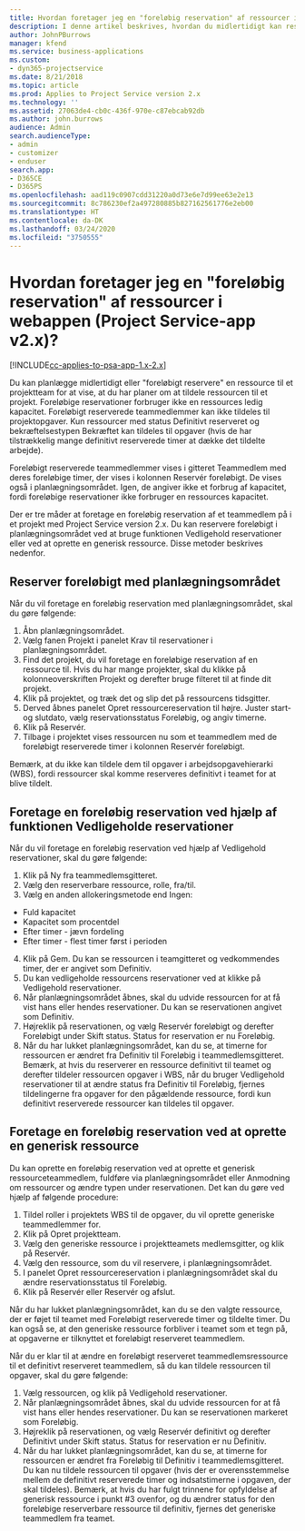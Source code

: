 ```yaml
---
title: Hvordan foretager jeg en "foreløbig reservation" af ressourcer i appversion 2.x?
description: I denne artikel beskrives, hvordan du midlertidigt kan reservere medlemmer af projektteamet med Project Service.
author: JohnPBurrows
manager: kfend
ms.service: business-applications
ms.custom:
- dyn365-projectservice
ms.date: 8/21/2018
ms.topic: article
ms.prod: Applies to Project Service version 2.x
ms.technology: ''
ms.assetid: 27063de4-cb0c-436f-970e-c87ebcab92db
ms.author: john.burrows
audience: Admin
search.audienceType:
- admin
- customizer
- enduser
search.app:
- D365CE
- D365PS
ms.openlocfilehash: aad119c0907cdd31220a0d73e6e7d99ee63e2e13
ms.sourcegitcommit: 8c786230ef2a497280885b827162561776e2eb00
ms.translationtype: HT
ms.contentlocale: da-DK
ms.lasthandoff: 03/24/2020
ms.locfileid: "3750555"
---
```

# <a name="how-do-i-soft-book-resources-in-the-web-app-project-service-app-v2x"></a>Hvordan foretager jeg en "foreløbig reservation" af ressourcer i webappen (Project Service-app v2.x)?

[!INCLUDE[cc-applies-to-psa-app-1.x-2.x](../includes/cc-applies-to-psa-app-1x-2x.md)]

Du kan planlægge midlertidigt eller "foreløbigt reservere" en ressource til et projektteam for at vise, at du har planer om at tildele ressourcen til et projekt. Foreløbige reservationer forbruger ikke en ressources ledig kapacitet. Foreløbigt reserverede teammedlemmer kan ikke tildeles til projektopgaver. Kun ressourcer med status Definitivt reserveret og bekræftelsestypen Bekræftet kan tildeles til opgaver (hvis de har tilstrækkelig mange definitivt reserverede timer at dække det tildelte arbejde).

Foreløbigt reserverede teammedlemmer vises i gitteret Teammedlem med deres foreløbige timer, der vises i kolonnen Reservér foreløbigt. De vises også i planlægningsområdet. Igen, de angiver ikke et forbrug af kapacitet, fordi foreløbige reservationer ikke forbruger en ressources kapacitet.

Der er tre måder at foretage en foreløbig reservation af et teammedlem på i et projekt med Project Service version 2.x. Du kan reservere foreløbigt i planlægningsområdet ved at bruge funktionen Vedligehold reservationer eller ved at oprette en generisk ressource. Disse metoder beskrives nedenfor.

## <a name="soft-book-with-the-schedule-board"></a>Reserver foreløbigt med planlægningsområdet

Når du vil foretage en foreløbig reservation med planlægningsområdet, skal du gøre følgende: 
1. Åbn planlægningsområdet.
2. Vælg fanen Projekt i panelet Krav til reservationer i planlægningsområdet.
3. Find det projekt, du vil foretage en foreløbige reservation af en ressource til. Hvis du har mange projekter, skal du klikke på kolonneoverskriften Projekt og derefter bruge filteret til at finde dit projekt.
4. Klik på projektet, og træk det og slip det på ressourcens tidsgitter.
5. Derved åbnes panelet Opret ressourcereservation til højre. Juster start-og slutdato, vælg reservationsstatus Foreløbig, og angiv timerne. 
6. Klik på Reservér.
7. Tilbage i projektet vises ressourcen nu som et teammedlem med de foreløbigt reserverede timer i kolonnen Reservér foreløbigt.

Bemærk, at du ikke kan tildele dem til opgaver i arbejdsopgavehierarki (WBS), fordi ressourcer skal komme reserveres definitivt i teamet for at blive tildelt.

## <a name="soft-book-using-the-maintain-bookings-feature"></a>Foretage en foreløbig reservation ved hjælp af funktionen Vedligeholde reservationer

Når du vil foretage en foreløbig reservation ved hjælp af Vedligehold reservationer, skal du gøre følgende:
1. Klik på Ny fra teammedlemsgitteret.
2. Vælg den reserverbare ressource, rolle, fra/til.
3. Vælg en anden allokeringsmetode end Ingen:
- Fuld kapacitet
- Kapacitet som procentdel
- Efter timer - jævn fordeling
- Efter timer - flest timer først i perioden
4. Klik på Gem. Du kan se ressourcen i teamgitteret og vedkommendes timer, der er angivet som Definitiv.
5. Du kan vedligeholde ressourcens reservationer ved at klikke på Vedligehold reservationer.
6. Når planlægningsområdet åbnes, skal du udvide ressourcen for at få vist hans eller hendes reservationer. Du kan se reservationen angivet som Definitiv.
7. Højreklik på reservationen, og vælg Reservér foreløbigt og derefter Foreløbigt under Skift status. Status for reservation er nu Foreløbig.
8. Når du har lukket planlægningsområdet, kan du se, at timerne for ressourcen er ændret fra Definitiv til Foreløbig i teammedlemsgitteret.
Bemærk, at hvis du reserverer en ressource definitivt til teamet og derefter tildeler ressourcen opgaver i WBS, når du bruger Vedligehold reservationer til at ændre status fra Definitiv til Foreløbig, fjernes tildelingerne fra opgaver for den pågældende ressource, fordi kun definitivt reserverede ressourcer kan tildeles til opgaver.

## <a name="soft-book-by-creating-a-generic-resource"></a>Foretage en foreløbig reservation ved at oprette en generisk ressource

Du kan oprette en foreløbig reservation ved at oprette et generisk ressourceteammedlem, fuldføre via planlægningsområdet eller Anmodning om ressourcer og ændre typen under reservationen.
Det kan du gøre ved hjælp af følgende procedure:

1. Tildel roller i projektets WBS til de opgaver, du vil oprette generiske teammedlemmer for.
2. Klik på Opret projektteam.
3. Vælg den generiske ressource i projektteamets medlemsgitter, og klik på Reservér.
4. Vælg den ressource, som du vil reservere, i planlægningsområdet.
5. I panelet Opret ressourcereservation i planlægningsområdet skal du ændre reservationsstatus til Foreløbig.
6. Klik på Reservér eller Reservér og afslut.

Når du har lukket planlægningsområdet, kan du se den valgte ressource, der er føjet til teamet med Foreløbigt reserverede timer og tildelte timer. Du kan også se, at den generiske ressource forbliver i teamet som et tegn på, at opgaverne er tilknyttet et foreløbigt reserveret teammedlem.

Når du er klar til at ændre en foreløbigt reserveret teammedlemsressource til et definitivt reserveret teammedlem, så du kan tildele ressourcen til opgaver, skal du gøre følgende:

1. Vælg ressourcen, og klik på Vedligehold reservationer.
2. Når planlægningsområdet åbnes, skal du udvide ressourcen for at få vist hans eller hendes reservationer. Du kan se reservationen markeret som Foreløbig.
3. Højreklik på reservationen, og vælg Reservér definitivt og derefter Definitivt under Skift status. Status for reservation er nu Definitiv.
4. Når du har lukket planlægningsområdet, kan du se, at timerne for ressourcen er ændret fra Foreløbig til Definitiv i teammedlemsgitteret. Du kan nu tildele ressourcen til opgaver (hvis der er overensstemmelse mellem de definitivt reserverede timer og indsatstimerne i opgaven, der skal tildeles). Bemærk, at hvis du har fulgt trinnene for opfyldelse af generisk ressource i punkt #3 ovenfor, og du ændrer status for den foreløbige reserverbare ressource til definitiv, fjernes det generiske teammedlem fra teamet.
